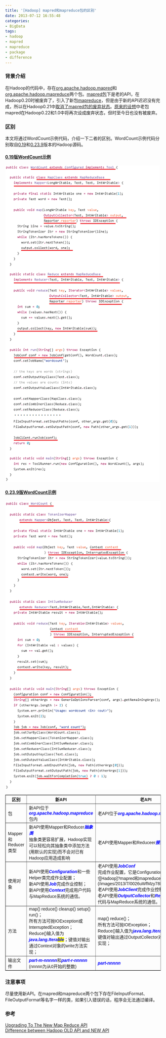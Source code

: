 ```yaml
---
title: '[Hadoop] mapred和mapreduce包的区别'
date: 2013-07-12 16:55:48
categories: 
- BigData
tags: 
- hadoop
- mapred
- mapreduce
- package
- difference
---
```

### 背景介绍

在Hadoop的代码中，存在[org.apache.hadoop.mapred](https://github.com/apache/hadoop/tree/master/hadoop-mapreduce-project/hadoop-mapreduce-client/hadoop-mapreduce-client-core/src/main/java/org/apache/hadoop/mapred)和[org.apache.hadoop.mapreduce](https://github.com/apache/hadoop/tree/master/hadoop-mapreduce-project/hadoop-mapreduce-client/hadoop-mapreduce-client-core/src/main/java/org/apache/hadoop/mapreduce)两个包。[mapred包](https://github.com/apache/hadoop/tree/master/hadoop-mapreduce-project/hadoop-mapreduce-client/hadoop-mapreduce-client-core/src/main/java/org/apache/hadoop/mapred)下是老的API，在Hadoop0.20时被废弃了，引入了新包[mapreduce](https://github.com/apache/hadoop/tree/master/hadoop-mapreduce-project/hadoop-mapreduce-client/hadoop-mapreduce-client-core/src/main/java/org/apache/hadoop/mapreduce)，但是由于新的API迟迟没有完成，所以在Hadoop0.21中[取消了mapred包的废弃状态](https://issues.apache.org/jira/browse/MAPREDUCE-1735)。[原来的设想](http://www.mail-archive.com/mapreduce-dev@hadoop.apache.org/msg01833.html)中老包mapred在Hadoop0.22和1.0中将再次设成废弃状态，但时至今日也没有被废弃。

### 区别

本文将通过WordCount示例代码，介绍一下二者的区别。WordCount示例代码分别取自[0.19](https://github.com/apache/hadoop/blob/branch-0.19/src/examples/org/apache/hadoop/examples/WordCount.java)和[0.23.9](https://github.com/apache/hadoop/blob/branch-0.23.9/hadoop-mapreduce-project/hadoop-mapreduce-examples/src/main/java/org/apache/hadoop/examples/WordCount.java)版本的Hadoop源码。

#### [ 0.19版WordCount示例](https://github.com/apache/hadoop/blob/branch-0.19/src/examples/org/apache/hadoop/examples/WordCount.java)
![[Hadoop] mapred和mapreduce包的区别](/images/2013/7/0026uWfMzy78Edxwb2y3a.png)
#### [ 0.23.9版WordCount示例](https://github.com/apache/hadoop/blob/branch-0.23.9/hadoop-mapreduce-project/hadoop-mapreduce-examples/src/main/java/org/apache/hadoop/examples/WordCount.java)
![[Hadoop] mapred和mapreduce包的区别](/images/2013/7/0026uWfMzy78Edz8VCG92.png)
<table border="1" cellpadding="4" cellspacing="0" frame="border" rules="all" summary="" style="font-family: Arial, Verdana, sans-serif; border-collapse: collapse; border-width: 1px; margin-top: 7pt; width: 688"><tbody><tr><th width="118px">区别</th><th>新API</th><th>老API</th></tr><tr><td>包</td><td>新API位于<i style="color: blue;"><b>org.apache.hadoop.mapreduce</b></i>包内</td><td>老API位于<b style="color: blue;"><i>org.apache.hadoop.mapred.</i></b>包内</td></tr><tr><td>Mapper和Reducer类型</td><td>新API使用Mapper和Reducer<i style="color: blue;"><b>抽象类</b></i><br>抽象类更容易扩展，Hadoop实现可以轻松向其抽象类中添加方法(用默认的实现)而不会对已有Hadoop应用造成影响</td><td>老API使用Mapper和Reduceer<i style="color: blue;"><b>接口</b></i></td></tr><tr><td>使用对象</td><td>新API使用<i style="color: blue;"><b>Configuration</b></i>和一些Helper类完成作业配置；<br>新API使用<i style="color: blue;"><b>Job</b></i>完成作业控制；<br>新API使用<i style="color: blue;"><b>Context</b></i>完成用户代码与MapReduce系统的通信。</td><td>老API使用<i style="color: blue;"><b>JobConf<br></b></i>完成作业配置，它是Configuration子类；<br>![[Hadoop]?mapred和mapreduce包的区别](/images/2013/7/0026uWfMzy78EeY1A9Ge0.png)<br>老API使用<i style="color: blue;"><b>JobClient</b></i>完成作业控制；<br>老API使用<i style="color: blue;"><b>OutputCollector</b></i>和<i style="color: blue;"><b>Reporter</b></i>完成用户代码与MapReduce系统的通信。<br></td></tr><tr><td>方法</td><td>map() reduce() clearup() setup() run()；<br>所有方法可抛IOException或InterruptedException；<br>Reduce()输入值为<i style="color: blue;"><b>java.lang.Itera<span style="background-color: yellow;">ble</span></b></i>；键值对输出通过Context对象的write方法实现；<br></td><td>map() reduce()；<br>所有方法可抛IOException；<br>Reduce()输入值为<i style="color: blue;"><b>java.lang.Itera<span style="background-color: yellow;">tor</span></b></i>；<br>键值对输出通过OutputCollector对象的collect方法实现；</td></tr><tr><td>输出文件</td><td><i style="color: blue;"><b>part-m-nnnnn</b></i>和<i style="color: blue;"><b>part-r-nnnnn</b></i><br>(nnnnn为从0开始的整数)</td><td><i style="color: blue;"><b>part-nnnnn</b></i></td></tr></tbody></table>

### 注意事项

尽量使用新API。在mapred和mapreduce两个包下存在FileInputFormat、FileOutputFormat等名字一样的类，如果引入错误的话，程序会无法通过编译。

### 参考

[Upgrading To The New Map Reduce API](http://www.slideshare.net/sh1mmer/upgrading-to-the-new-map-reduce-api)  
[Difference between Hadoop OLD API and NEW API](http://hadoopbeforestarting.blogspot.com/2012/12/difference-between-hadoop-old-api-and.html)  